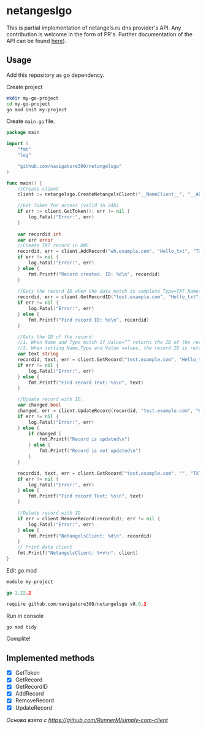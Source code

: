 # netangeslgo

This is partial implementation of netangels.ru dns provider's API. Any contribution is welcome in the 
form of PR's. Further documentation of the API can be found [here](https://api.netangels.ru/modules/gateway_api.api.dns.records/)).

## Usage 
Add this repository as go dependency.

Create project
```bash
mkdir my-go-project
cd my-go-project
go mod init my-project
```
Create `main.go` file.
```go
package main

import (
	"fmt"
	"log"

	"github.com/navigatore300/netangelsgo"
)

func main() {
	//Create client
	client := netangelsgo.CreateNetangelsClient("__NameClient__", "__API_Key__")

	//Get Token for access (valid in 24h)
	if err := client.GetToken(); err != nil {
		log.Fatal("Error:", err)
	}
	
	var recordid int
	var err error
	//Create TXT record in DNS
	recordid, err = client.AddRecord("wh.example.com", "Hello_txt", "TXT", 400)
	if err != nil {
		log.Fatal("Error:", err)
	} else {
		fmt.Printf("Record created. ID: %d\n", recordid)
	}
	
	//Gets the record ID when the data match is complete Type=TXT Name=test.example.com Value=Hello_txt 
	recordid, err = client.GetRecordID("test.example.com", "Hello_txt", "TXT")
	if err != nil {
		log.Fatal("Error:", err)
	} else {
		fmt.Printf("Find record ID: %d\n", recordid)
	}

    //Gets the ID of the record:
	//1. When Name and Type match if Value=“” returns the ID of the record the first time the Name and Type fields match
	//2. When setting Name,Type and Value values, the record ID is returned exactly matching the passed values
	var text string
	recordid, text, err = client.GetRecord("test.example.com", "Hello_txt", "TXT")
	if err != nil {
		log.Fatal("Error:", err)
	} else {
		fmt.Printf("Find record Text: %s\n", text)
	}

	//Update record with ID.
	var changed bool
	changed, err = client.UpdateRecord(recordid, "test.example.com", "Hello_changed", "TXT", 300)
	if err != nil {
		log.Fatal("Error:", err)
	} else {
		if changed {
			fmt.Printf("Record is updated\n")
		} else {
			fmt.Printf("Record is not updated\n")
		}
	}

	recordid, text, err = client.GetRecord("test.example.com", "", "TXT")
	if err != nil {
		log.Fatal("Error:", err)
	} else {
		fmt.Printf("Find record Text: %s\n", text)
	}

	//Delete record with ID
	if err = client.RemoveRecord(recordid); err != nil {
		log.Fatal("Error:", err)
	} else {
		fmt.Printf("NetangelsClient: %d\n", recordid)
	}
    // Print data client
	fmt.Printf("NetangelsClient: %+v\n", client)
}
```
Edit go.mod
```go
module my-project

go 1.22.2

require github.com/navigatore300/netangelsgo v0.0.2
```
Run in console
```bash
go mod tidy
```
Complite!

## Implemented methods
- [x] GetToken
- [x] GetRecord
- [x] GetRecordID
- [x] AddRecord
- [x] RemoveRecord
- [x] UpdateRecord

*Основа взята с https://github.com/RunnerM/simply-com-client*
